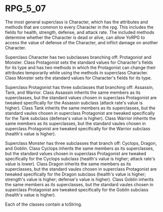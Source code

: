 # RPG_5_07

The most general superclass is Character, which has the attributes and methods that are common to every Character in the rpg. This includes the fields for health, strength, defense, and attack rate. The included methods determine whether the Character is dead or alive, can allow YoRPG to access the value of defense of the Character, and inflict damage on another Character.

Superclass Character has two subclasses branching off: Protagonist and Monster. 
Class Protagonist sets the standard values for Character's fields for its type and has two methods in which the Protagonist can change their attributes temporarily while using the methods in superclass Character.
Class Monster sets the standard values for Character's fields for its type.

Superclass Protagonist has three subclasses that branching off: Assassin, Tank, and Warrior.
Class Assassin inherits the same members as its superclasses, but the standard values chosen in superclass Protagonist are tweaked specifically for the Assassin subclass (attack rate's value is higher).
Class Tank inherits the same members as its superclasses, but the standard vaules chosen in superclass Protagonist are tweaked specifically for the Tank subclass (defense's value is higher).
Class Warrior inherits the same members as its superclasses, but the standard vaules chosen in superclass Protagonist are tweaked specifically for the Warrior subclass (health's value is higher).

Superclass Monster has three subclasses that branch off: Cyclops, Dragon, and Goblin.
Class Cyclops inherits the same members as its superclasses, but the standard values chosen in superclass Protagonist are tweaked specifically for the Cyclops subclass (health's value is higher; attack rate's value is lower).
Class Dragon inherits the same members as its superclasses, but the standard vaules chosen in superclass Protagonist are tweaked specifically for the Dragon subclass (health's value is higher; strength's value is higher; defense's value is higher).
Class Goblin inherits the same members as its superclasses, but the standard vaules chosen in superclass Protagonist are tweaked specifically for the Goblin subclass (health's value is higher).

Each of the classes contain a toString.

